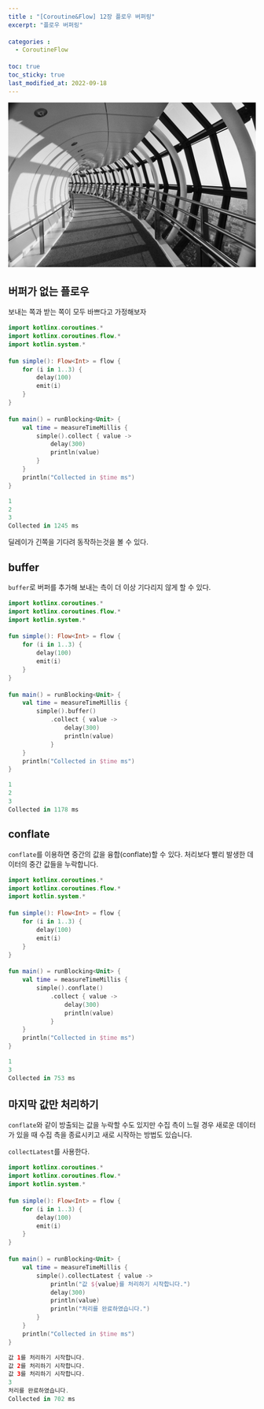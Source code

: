 ```yaml
---
title : "[Coroutine&Flow] 12장 플로우 버퍼링"
excerpt: "플로우 버퍼링"

categories :
  - CoroutineFlow

toc: true
toc_sticky: true
last_modified_at: 2022-09-18
---
```


![coroutine12_image1.jpg](/assets/images/coroutine12_image1.jpg?raw=true)

## **버퍼가 없는 플로우**

보내는 쪽과 받는 쪽이 모두 바쁘다고 가정해보자

```kotlin
import kotlinx.coroutines.*
import kotlinx.coroutines.flow.*
import kotlin.system.*

fun simple(): Flow<Int> = flow {
    for (i in 1..3) {
        delay(100)
        emit(i)
    }
}

fun main() = runBlocking<Unit> { 
    val time = measureTimeMillis {
        simple().collect { value -> 
            delay(300)
            println(value) 
        } 
    }   
    println("Collected in $time ms")
}
```

```kotlin
1
2
3
Collected in 1245 ms
```

딜레이가 긴쪽을 기다려 동작하는것을 볼 수 있다.

## **buffer**

`buffer`로 버퍼를 추가해 보내는 측이 더 이상 기다리지 않게 할 수 있다.

```kotlin
import kotlinx.coroutines.*
import kotlinx.coroutines.flow.*
import kotlin.system.*

fun simple(): Flow<Int> = flow {
    for (i in 1..3) {
        delay(100)
        emit(i)
    }
}

fun main() = runBlocking<Unit> { 
    val time = measureTimeMillis {
        simple().buffer()
            .collect { value -> 
                delay(300)
                println(value) 
            } 
    }   
    println("Collected in $time ms")
}
```

```kotlin
1
2
3
Collected in 1178 ms 
```

## **conflate**

`conflate`를 이용하면 중간의 값을 융합(conflate)할 수 있다. 처리보다 빨리 발생한 데이터의 중간 값들을 누락합니다.

```kotlin
import kotlinx.coroutines.*
import kotlinx.coroutines.flow.*
import kotlin.system.*

fun simple(): Flow<Int> = flow {
    for (i in 1..3) {
        delay(100)
        emit(i)
    }
}

fun main() = runBlocking<Unit> { 
    val time = measureTimeMillis {
        simple().conflate()
            .collect { value -> 
                delay(300)
                println(value) 
            } 
    }   
    println("Collected in $time ms")
}
```

```kotlin
1
3
Collected in 753 ms
```

## **마지막 값만 처리하기**

`conflate`와 같이 방출되는 값을 누락할 수도 있지만 수집 측이 느릴 경우 새로운 데이터가 있을 때 수집 측을 종료시키고 새로 시작하는 방법도 있습니다.

`collectLatest`를 사용한다.

```kotlin
import kotlinx.coroutines.*
import kotlinx.coroutines.flow.*
import kotlin.system.*

fun simple(): Flow<Int> = flow {
    for (i in 1..3) {
        delay(100)
        emit(i)
    }
}

fun main() = runBlocking<Unit> { 
    val time = measureTimeMillis {
        simple().collectLatest { value -> 
            println("값 ${value}를 처리하기 시작합니다.")
            delay(300)
            println(value) 
            println("처리를 완료하였습니다.")
        } 
    }   
    println("Collected in $time ms")
}
```

```kotlin
값 1를 처리하기 시작합니다.
값 2를 처리하기 시작합니다.
값 3를 처리하기 시작합니다.
3
처리를 완료하였습니다.
Collected in 702 ms
```
